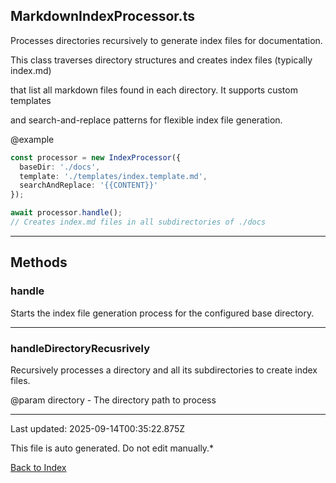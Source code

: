 ## MarkdownIndexProcessor.ts





 Processes directories recursively to generate index files for documentation.



 This class traverses directory structures and creates index files (typically index.md)

 that list all markdown files found in each directory. It supports custom templates

 and search-and-replace patterns for flexible index file generation.



 @example

 ```typescript
 const processor = new IndexProcessor({
   baseDir: './docs',
   template: './templates/index.template.md',
   searchAndReplace: '{{CONTENT}}'
 });

 await processor.handle();
 // Creates index.md files in all subdirectories of ./docs
 ```
 



---



## Methods



### **handle**

 Starts the index file generation process for the configured base directory.

 



---



### **handleDirectoryRecusrively**

 Recursively processes a directory and all its subdirectories to create index files.



 @param directory - The directory path to process

 



---



Last updated: 2025-09-14T00:35:22.875Z



This file is auto generated. Do not edit manually.*



[Back to Index](./index.md)